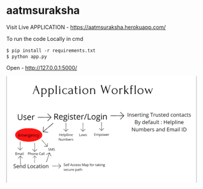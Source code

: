 # aatmsuraksha

Visit Live APPLICATION - https://aatmsuraksha.herokuapp.com/

To run the code Locally in cmd
```
$ pip install -r requirements.txt 
$ python app.py
```
Open - http://127.0.0.1:5000/

<p>
  <img src = "/Screenshot (227).png"  />
</p>
